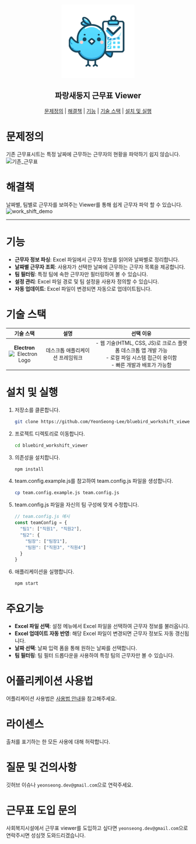 <p align="center">
  <img src="blue-bird.png" alt="logo" height="200px" width="200px">
  <h2 align="center">파랑새둥지 근무표 Viewer</h2>
</p>

<p align="center">
  <a href="#문제정의">문제정의</a> | 
  <a href="#해결책">해결책</a> | 
  <a href="#기능">기능</a> | 
  <a href="#기술-스택">기술 스택</a> | 
  <a href="#설치-및-실행">설치 및 실행</a>
</p>

<p align="center">
  <h1>문제정의</h1>
  기존 근무표시트는 특정 날짜에 근무하는 근무자의 현황을 파악하기 쉽지 않습니다.
  <br>
  <img src="https://github.com/user-attachments/assets/f31d9812-ac1c-4d5b-a968-edf0b231b8dc" alt="기존_근무표">
</p>

<p align="center">
  <h1>해결책</h1>
  날짜별, 팀별로 근무자를 보여주는 Viewer를 통해 쉽게 근무자 파악 할 수 있습니다.
  <br>
  <img src="https://github.com/user-attachments/assets/76e4c04e-10df-4262-80cb-c514a67c8789" alt="work_shift_demo">
</p>

---

# 기능
- **근무자 정보 파싱**: Excel 파일에서 근무자 정보를 읽어와 날짜별로 정리합니다.
- **날짜별 근무자 조회**: 사용자가 선택한 날짜에 근무하는 근무자 목록을 제공합니다.
- **팀 필터링**: 특정 팀에 속한 근무자만 필터링하여 볼 수 있습니다.
- **설정 관리**: Excel 파일 경로 및 팀 설정을 사용자 정의할 수 있습니다.
- **자동 업데이트**: Excel 파일이 변경되면 자동으로 업데이트됩니다.

# 기술 스택
| 기술 스택 | 설명 | 선택 이유 |
|:-----------:|:------:|:-----------:|
| **Electron** <br/> <img src="https://www.electronjs.org/assets/img/logo.svg" width="50" height="50" alt="Electron Logo"> | 데스크톱 애플리케이션 프레임워크 | - 웹 기술(HTML, CSS, JS)로 크로스 플랫폼 데스크톱 앱 개발 가능<br/>- 로컬 파일 시스템 접근이 용이함<br/>- 빠른 개발과 배포가 가능함 |

# 설치 및 실행
1. 저장소를 클론합니다.
   ```bash
   git clone https://github.com/YeonSeong-Lee/bluebird_workshift_viewer.git
   ```
2. 프로젝트 디렉토리로 이동합니다.
   ```bash
   cd bluebird_workshift_viewer
   ```
3. 의존성을 설치합니다.
   ```bash
   npm install
   ```
4. team.config.example.js를 참고하여 team.config.js 파일을 생성합니다.
   ```bash
   cp team.config.example.js team.config.js
   ```
5. team.config.js 파일을 자신의 팀 구성에 맞게 수정합니다.
   ```javascript
   // team.config.js 예시
   const teamConfig = {
     "팀1": ["직원1", "직원2"],
     "팀2": {
       "팀장": ["팀장1"],
       "팀원": ["직원3", "직원4"]
     }
   }
   ```

6. 애플리케이션을 실행합니다.
   ```bash
   npm start
   ```

# 주요기능
- **Excel 파일 선택**: 설정 메뉴에서 Excel 파일을 선택하여 근무자 정보를 불러옵니다.
- **Excel 업데이트 자동 반영**: 해당 Excel 파일이 변경되면 근무자 정보도 자동 갱신됩니다.
- **날짜 선택**: 날짜 입력 폼을 통해 원하는 날짜를 선택합니다.
- **팀 필터링**: 팀 필터 드롭다운을 사용하여 특정 팀의 근무자만 볼 수 있습니다.

# 어플리케이션 사용법
어플리케이션 사용법은 [사용법 안내](https://github.com/YeonSeong-Lee/bluebird_workshift_viewer/wiki/%EC%82%AC%EC%9A%A9%EB%B2%95-%EC%95%88%EB%82%B4)을 참고해주세요.

# 라이센스
출처를 표기하는 한 모든 사용에 대해 허락합니다.

# 질문 및 건의사항
 깃허브 이슈나 `yeonseong.dev@gmail.com`으로 연락주세요.

# 근무표 도입 문의
 사회복지시설에서 근무표 viewer를 도입하고 싶다면 `yeonseong.dev@gmail.com`으로 연락주시면 성심껏 도와드리겠습니다.
